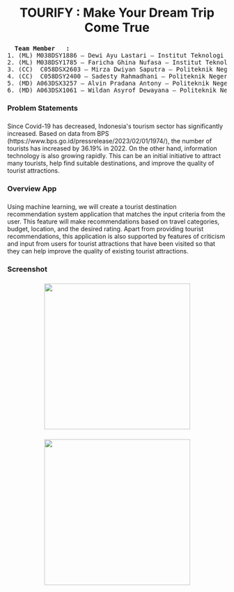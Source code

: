 <h1 align="center">TOURIFY : Make Your Dream Trip Come True</h1>

###

<pre>
  <strong>Team Member	: </strong>
1. (ML) M038DSY1886 – Dewi Ayu Lastari – Institut Teknologi Sepuluh Nopember - [Active]
2. (ML) M038DSY1785 – Faricha Ghina Nufasa – Institut Teknologi Sepuluh Nopember - [Active]
3. (CC)  C058DSX2603 – Mirza Dwiyan Saputra – Politeknik Negeri Banyuwangi - [Active]
4. (CC)  C058DSY2400 – Sadesty Rahmadhani – Politeknik Negeri Banyuwangi - [Active]
5. (MD) A063DSX3257 – Alvin Pradana Antony – Politeknik Negeri Jember - [Active]
6. (MD) A063DSX1061 – Wildan Asyrof Dewayana – Politeknik Negeri Jember - [Active]
</pre>
###

<h3 align="left">Problem Statements</h3>

###

<p align="left">Since Covid-19 has decreased, Indonesia's tourism sector has significantly increased. Based on data from BPS (https://www.bps.go.id/pressrelease/2023/02/01/1974/), the number of tourists has increased by 36.19% in 2022. On the other hand, information technology is also growing rapidly. This can be an initial initiative to attract many tourists, help find suitable destinations, and improve the quality of tourist attractions.</p>

###

<h3 align="left">Overview App</h3>

###

<p align="left">Using machine learning, we will create a tourist destination recommendation system application that matches the input criteria from the user. This feature will make recommendations based on travel categories, budget, location, and the desired rating. Apart from providing tourist recommendations, this application is also supported by features of criticism and input from users for tourist attractions that have been visited so that they can help improve the quality of existing tourist attractions.</p>

###

<h3 align="left">Screenshot</h3>

###

<div align="center">
  <img height="335" src="https://github.com/user-attachments/assets/eda12ec4-4ab8-4503-81e3-cab020b82f3e"  />
</div>

###

<div align="center">
  <img height="335" src="https://github.com/user-attachments/assets/10b7865f-1b64-4f0c-9adb-c785c3f758af"  />
</div>

###
